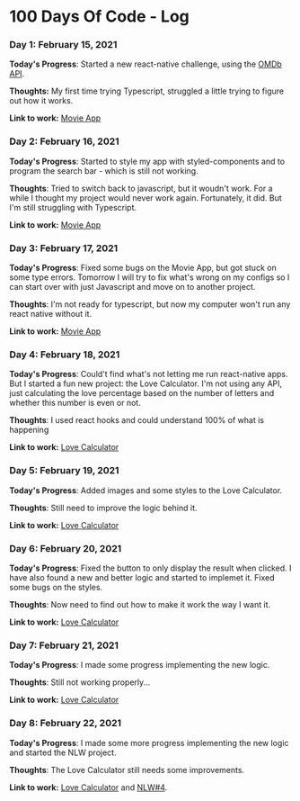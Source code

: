 # 100 Days Of Code - Log

### Day 1: February 15, 2021

**Today's Progress**: Started a new react-native challenge, using the [OMDb API](http://www.omdbapi.com/). 

**Thoughts:** My first time trying Typescript, struggled a little trying to figure out how it works.

**Link to work:** [Movie App](https://github.com/varelabeatriz/desafio-mestres-da-web)

### Day 2: February 16, 2021

**Today's Progress**: Started to style my app with styled-components and to program the search bar - which is still not working.

**Thoughts**: Tried to switch back to javascript, but it woudn't work. For a while I thought my project would never work again. Fortunately, it did. But I'm still struggling with Typescript.

**Link to work:** [Movie App](https://github.com/varelabeatriz/desafio-mestres-da-web)

### Day 3: February 17, 2021

**Today's Progress**: Fixed some bugs on the Movie App, but got stuck on some type errors. Tomorrow I will try to fix what's wrong on my configs so I can start over with just Javascript and move on to another project.

**Thoughts**: I'm not ready for typescript, but now my computer won't run any react native without it.

**Link to work:** [Movie App](https://github.com/varelabeatriz/desafio-mestres-da-web)

### Day 4: February 18, 2021

**Today's Progress**: Could't find what's not letting me run react-native apps. But I started a fun new project: the Love Calculator. I'm not using any API, just calculating the love percentage based on the number of letters and whether this number is even or not.

**Thoughts**: I used react hooks and could understand 100% of what is happening

**Link to work:** [Love Calculator](https://github.com/varelabeatriz/LoveCalculator)

### Day 5: February 19, 2021

**Today's Progress**: Added images and some styles to the Love Calculator.

**Thoughts**: Still need to improve the logic behind it.

**Link to work:** [Love Calculator](https://github.com/varelabeatriz/LoveCalculator)

### Day 6: February 20, 2021

**Today's Progress**: Fixed the button to only display the result when clicked. I have also found a new and better logic and started to implemet it. Fixed some bugs on the styles.

**Thoughts**: Now need to find out how to make it work the way I want it.

**Link to work:** [Love Calculator](https://github.com/varelabeatriz/LoveCalculator)

### Day 7: February 21, 2021

**Today's Progress**: I made some progress implementing the new logic.

**Thoughts**: Still not working properly...

**Link to work:** [Love Calculator](https://github.com/varelabeatriz/LoveCalculator)

### Day 8: February 22, 2021

**Today's Progress**: I made some more progress implementing the new logic and started the NLW project.

**Thoughts**: The Love Calculator still needs some improvements.

**Link to work:** [Love Calculator](https://github.com/varelabeatriz/LoveCalculator) and [NLW#4](https://github.com/varelabeatriz/NLW-4).


